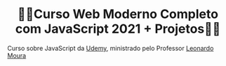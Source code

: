 <h1 align="center">🚧🚀Curso Web Moderno Completo com JavaScript 2021 + Projetos🚀🚧</h1>

Curso sobre JavaScript da <a href="https://www.udemy.com/">Udemy</a>, ministrado pelo Professor <a href="https://github.com/leonardomleitao">Leonardo Moura</a> 
